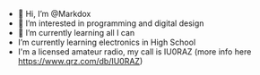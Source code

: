 - 👋 Hi, I’m @Markdox
- 👀 I’m interested in programming and digital design
- 🌱 I’m currently learning all I can
- I’m currently learning electronics in High School
- I'm a licensed amateur radio, my call is IU0RAZ (more info here https://www.qrz.com/db/IU0RAZ)

<!---
Markdox/Markdox is a ✨ special ✨ repository because its `README.md` (this file) appears on your GitHub profile.
You can click the Preview link to take a look at your changes.
--->
